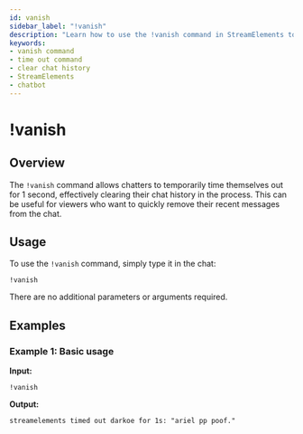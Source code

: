 ```yaml
---
id: vanish
sidebar_label: "!vanish"
description: "Learn how to use the !vanish command in StreamElements to temporarily time yourself out and clear your chat history."
keywords:
- vanish command
- time out command
- clear chat history
- StreamElements
- chatbot
---
```


# !vanish

## Overview

The `!vanish` command allows chatters to temporarily time themselves out for 1 second, effectively clearing their chat history in the process. This can be useful for viewers who want to quickly remove their recent messages from the chat.

## Usage

To use the `!vanish` command, simply type it in the chat:

```
!vanish
```

There are no additional parameters or arguments required.

## Examples

### Example 1: Basic usage

**Input:**
```
!vanish
```

**Output:**
```
streamelements timed out darkoe for 1s: "ariel pp poof."
```

